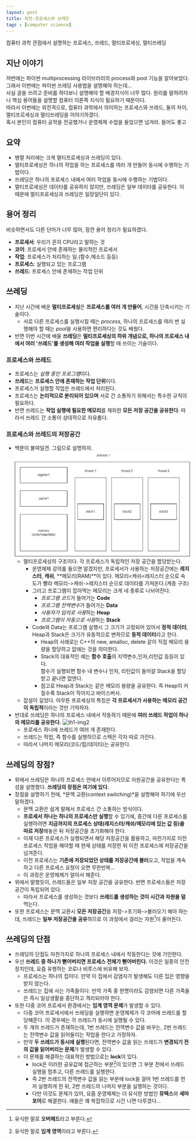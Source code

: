```yaml
---
layout: post
title: 외전-프로세스와 쓰레드
tags : [computer science]
---
```


컴퓨터 과학 관점에서 설명하는 프로세스, 쓰레드, 멀티프로세싱, 멀티쓰레딩
<!--excerpt-->
## 지난 이야기
저번에는 파이썬 multiprocessing 라이브러리의 process와 pool 기능을 알아보았다.  
그래서 이번에는 파이썬 쓰레딩 사용법을 설명해야 하는데...  
사실 글을 쓰려고 준비를 하다보니 설명해야 할 배경지식이 너무 많다. 원리를 말하려자니 핵심 용어들을 설명할 컴퓨터 이론쪽 지식이 필요하기 때문이다.  
따라서 이번에는 외전격으로, 컴퓨터 과학에서 의미하는 프로세스와 쓰레드, 둘의 차이, 멀티프로세싱과 멀티쓰레딩을 이야기하겠다.  
혹시 본인이 컴퓨터 공학을 전공했거나 운영체제 수업을 들었으면 넘겨라. 들어도 좋고

## 요약
* 병렬 처리에는 크게 멀티프로세싱과 쓰레딩이 있다.
* 멀티프로세싱은 하나의 작업을 하는 프로세스를 여러 개 만들어 동시에 수행하는 기법이다.
* 쓰레딩은 하나의 프로세스 내에서 여러 작업을 동시에 수행하는 기법이다.
* 멀티프로세싱은 데이타를 공유하지 않지만, 쓰레딩은 일부 데이타를 공유한다. 이 때문에 멀티프로세싱과 쓰레딩은 일장일단이 있다.

## 용어 정리
비슷하면서도 다른 단어가 너무 많아, 잠깐 용어 정리가 필요하겠다.
* **프로세서**: 우리가 흔히 CPU라고 말하는 것
* **코어**: 프로세서 안에 존재하는 물리적인 프로세서
* **작업**: 프로세스가 처리하는 일.(함수,메소드 등등)
* **프로세스**: 실행되고 있는 프로그램
* **쓰레드**: 프로세스 안에 존재하는 작업 단위

## 쓰레딩
* 지난 시간에 배운 **멀티프로세싱**은 **프로세스를 여러 개 만들어**, 시간을 단축시키는 기술이다.
  * 서로 다른 프로세스를 실행시킬 때는 *process*, 하나의 프로세스를 여러 번 실행해야 할 때는 *pool*을 사용하면 편리하다는 것도 배웠다.
* 반면 이번 시간에 배울 **쓰레딩**은 **멀티프로세싱의 하위 개념으로, 하나의 프로세스 내에서 여러 '쓰레드'를 생성해 여러 작업을 실행**할 때 쓰이는 기술이다.

### 프로세스와 쓰레드
* 프로세스는 *실행 중인 프로그램*이다.
* **쓰레드**는 **프로세스 안에 존재하는 작업 단위**이다.
* 프로세스가 실행할 작업은 쓰레드에서 처리된다.
* 프로세스는 **논리적으로 분리되어 있으며** 서로 간 소통하기 위해서는 특수한 규칙이 필요하다.
* 반면 쓰레드는 **작업 실행에 필요한 메모리**를 제외한 **모든 저장 공간을 공유한다**. 따라서 쓰레드 간 소통이 상대적으로 자유롭다.

### 프로세스와 쓰레드의 저장공간
* 백문이 불여일견. 그림으로 설명하자.  
![th1-img1](/images/posts/threading1-img2.png)  
  * 멀티프로세싱의 구조이다. 각 프로세스가 독립적인 저장 공간을 할당받는다.
    * 운영체제 강의를 들으면 알겠지만, 프로세서가 사용하는 저장공간에는 **레지스터**, **캐쉬**, **메모리(RAM)**이 있다. 메모리<캐쉬<레지스터 순으로 속도가 빨라 메모리->캐쉬->레지스터 순으로 데이타를 가져온다.(계층 구조)
    * 그리고 프로그램이 잡아먹는 메모리는 크게 네 종류로 나뉘어진다.
      * *프로그램 코드*가 들어가는 **Code**
      * *프로그램 전역변수*가 들어가는 **Data**
      * *사용자가 임의로 사용*하는 **Heap**
      * *프로그램이 자동으로 사용*하는 **Stack**
    * Code와 Data는 프로그램 실행시 그 크기가 고정되어 있어서 **정적 데이터**, Heap과 Stack은 크기가 유동적으로 변하므로 **동적 데이터**라고 한다.
      * Heap의 사례로는 C++의 new, amalloc, delete 같이 직접 메모리 용량을 할당하고 없애는 것을 의미한다.
      * Stack의 대표적인 예는 **함수 호출**의 지역변수,인자,리턴값 등등이 있다.  
      함수가 실행되면 함수 내 변수나 인자, 리턴값이 들어갈 Stack을 할당받고 끝나면 없앤다.
      * 참고로 Heap과 Stack는 같은 메모리 용량을 공유한다. 즉 Heap이 커질수록 Stack이 작아지고 바이스버사.
  * 잡설이 길었다. 아무튼 프로세싱의 특징은 **각 프로세서가 사용하는 메모리 공간이 독립적**이라는 것만 기억하자.
* 반대로 쓰레딩은 하나의 프로세스 내에서 작동하기 때문에 **여러 쓰레드 작업이 하나의 메모리를 공유한다.**
![th1-img2](/images/posts/threading1-img3.png)
  * 프로세스 하나에 쓰레드가 여러 개 존재한다.
  * 쓰레드는 작업, 즉 함수를 실행하므로 스택은 각자 따로 가진다.
  * 따라서 나머지 메모리(코드/힙/데이타)는 공유한다.

## 쓰레딩의 장점?
* 위에서 쓰레딩은 하나의 프로세스 안에서 이루어지므로 자원공간을 공유한다는 특성을 설명했다. **쓰레딩의 장점은 여기에 있다.**
* 장점을 설명하기 전에, *문맥 교환(context switching)*을 설명해야 하기에 우선 말하겠다.
  * 문맥 교환은 쉽게 말해서 프로세스 간 소통하는 방식이다.
  * **프로세서 하나는 하나의 프로세스만 실행**할 수 있기에, 중간에 다른 프로세스를 실행하려면 **지금까지의 프로세스 상태(레지스터/캐쉬/메모리에 있는 값 등)을 따로 저장**해놓은 뒤 저장공간을 초기화해야 한다.
  * 이제 다른 프로세스가 실행되면서 해당 저장공간을 활용하고, 마찬가지로 이전 프로세스 작업을 해야할 때 현재 상태를 저장한 뒤 이전 프로세스에 저장공간을 넘겨준다.
  * 이전 프로세스는 **기존에 저장되었던 상태를 저장공간에 불러**오고, 작업을 계속하고 다른 프로세스 요청이 오면 무한반복...
  * 이 과정은 운영체제가 알아서 해준다.
* 위에서 말했듯이, 쓰레드들은 일부 저장 공간을 공유한다. 반면 프로세스들은 저장 공간이 독립되어 있다.
  * 따라서 프로세스를 생성하는 것보다 **쓰레드를 생성하는 것이 시간과 자원을 덜** 먹는다.
* 또한 프로세스는 문맥 교환시 **모든 저장공간**을 저장->초기화->불러오기 해야 하는데, 쓰레드는 **일부 저장공간을 공유**하므로 이 과정에서 걸리는 자원[^1]이 줄어든다.

## 쓰레딩의 단점
* 쓰레딩의 단점도 마찬가지로 하나의 프로세스 내에서 작동한다는 것에 기인한다.
* 우선 **쓰레드 중 하나가 뻗어버리면 프로세스 전체가 뻗어버린다.** 이것은 일종의 안전장치인데, 요즘 유행하는 코로나 비루스에 비유해 보자.
  * 프로세스는 하나의 집이다. 만약 이 집에서 감염자가 발생해도 다른 집은 영향을 받지 않는다.
  * 쓰레드는 집에 사는 가족들이다. 만약 가족 중 한명이라도 감염되면 다른 가족들은 즉시 일상생활을 중단하고 격리되어야 한다.
* 또한 다중 코어 프로세서 환경에서는 **임계 영역 문제**가 발생할 수 있다.
  * 다중 코어 프로세서에서 쓰레딩을 실행하면 운영체제가 각 코어에 쓰레드를 할당해준다. 이 경우에는 각 쓰레드가 동시에 실행될 수 있다.
  * 두 개의 쓰레드가 존재하는데, 1번 쓰레드는 전역변수 값을 바꾸는, 2번 쓰레드는 전역변수 값을 읽어들이는 작업을 한다고 가정하자.
  * 만약 **두 쓰레드가 동시에 실행**된다면, 전역변수 값을 읽는 쓰레드가 **변경되기 전의 값을 읽어버리는 문제**가 발생할 수 있다.
  * 이 문제를 해결하는 대표적인 방법으로는 **lock**이 있다.
    * lock은 이러한 공유값에 접근하는 부분[^2]이 있으면 그 부분 전에서 쓰레드 실행을 멈추고, 다른 쓰레드를 실행한다.
    * 즉 2번 쓰레드의 전역변수 값을 읽는 부분에 lock을 걸어 1번 쓰레드를 먼저 실행하게 한 뒤, 2번 쓰레드의 나머지 부분을 실행하는 것이다.
    * 다만 이것도 문제가 있어, 요즘 운영체제는 더 유식한 방법인 **뮤텍스**와 **세마포어**로 해결한다. 얘들은 꽤 복잡하므로 시간 나면 다루겠다...


[^1]: 유식한 말로 **오버헤드**라고 부른다.
[^2]: 유식한 말로 **임계 영역**이라고 부른다.